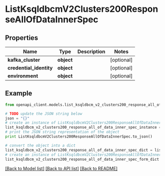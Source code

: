 # ListKsqldbcmV2Clusters200ResponseAllOfDataInnerSpec


## Properties
Name | Type | Description | Notes
------------ | ------------- | ------------- | -------------
**kafka_cluster** | **object** |  | [optional] 
**credential_identity** | **object** |  | [optional] 
**environment** | **object** |  | [optional] 

## Example

```python
from openapi_client.models.list_ksqldbcm_v2_clusters200_response_all_of_data_inner_spec import ListKsqldbcmV2Clusters200ResponseAllOfDataInnerSpec

# TODO update the JSON string below
json = "{}"
# create an instance of ListKsqldbcmV2Clusters200ResponseAllOfDataInnerSpec from a JSON string
list_ksqldbcm_v2_clusters200_response_all_of_data_inner_spec_instance = ListKsqldbcmV2Clusters200ResponseAllOfDataInnerSpec.from_json(json)
# print the JSON string representation of the object
print ListKsqldbcmV2Clusters200ResponseAllOfDataInnerSpec.to_json()

# convert the object into a dict
list_ksqldbcm_v2_clusters200_response_all_of_data_inner_spec_dict = list_ksqldbcm_v2_clusters200_response_all_of_data_inner_spec_instance.to_dict()
# create an instance of ListKsqldbcmV2Clusters200ResponseAllOfDataInnerSpec from a dict
list_ksqldbcm_v2_clusters200_response_all_of_data_inner_spec_form_dict = list_ksqldbcm_v2_clusters200_response_all_of_data_inner_spec.from_dict(list_ksqldbcm_v2_clusters200_response_all_of_data_inner_spec_dict)
```
[[Back to Model list]](../ccloud/README.md#documentation-for-models) [[Back to API list]](../ccloud/README.md#documentation-for-api-endpoints) [[Back to README]](../ccloud/README.md)


